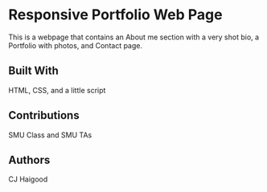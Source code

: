 # Responsive Portfolio Web Page
This is a webpage that contains an About me section with a very shot bio, a Portfolio with photos, and Contact page. 
## Built With
HTML, CSS, and a little script
## Contributions
SMU Class and SMU TAs
## Authors
CJ Haigood
